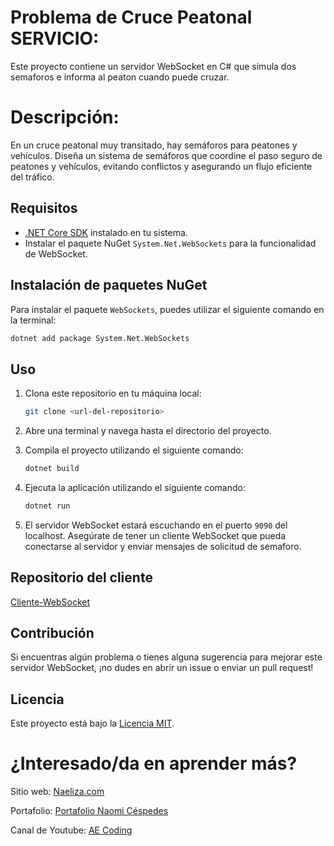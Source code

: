 # Problema de Cruce Peatonal SERVICIO:

Este proyecto contiene un servidor WebSocket en C# que simula dos semaforos e informa al peaton cuando puede cruzar.

# Descripción:

En un cruce peatonal muy transitado, hay semáforos para peatones y vehículos. Diseña un sistema de semáforos que coordine el paso seguro de peatones y vehículos, evitando conflictos y asegurando un flujo eficiente del tráfico.

## Requisitos

- [.NET Core SDK](https://dotnet.microsoft.com/download) instalado en tu sistema.
- Instalar el paquete NuGet `System.Net.WebSockets` para la funcionalidad de WebSocket.

## Instalación de paquetes NuGet

Para instalar el paquete `WebSockets`, puedes utilizar el siguiente comando en la terminal:

```bash
dotnet add package System.Net.WebSockets
```

## Uso

1. Clona este repositorio en tu máquina local:

   ```bash
   git clone <url-del-repositorio>
   ```

2. Abre una terminal y navega hasta el directorio del proyecto.

3. Compila el proyecto utilizando el siguiente comando:

   ```bash
   dotnet build
   ```

4. Ejecuta la aplicación utilizando el siguiente comando:

   ```bash
   dotnet run
   ```

5. El servidor WebSocket estará escuchando en el puerto `9090` del localhost. Asegúrate de tener un cliente WebSocket que pueda conectarse al servidor y enviar mensajes de solicitud de semaforo.

## Repositorio del cliente

[Cliente-WebSocket](https://github.com/Naeliza/Problema-de-Cruce-Peatonal-Cliente)

## Contribución

Si encuentras algún problema o tienes alguna sugerencia para mejorar este servidor WebSocket, ¡no dudes en abrir un issue o enviar un pull request!

## Licencia

Este proyecto está bajo la [Licencia MIT](LICENSE).

# ¿Interesado/da en aprender más?

Sitio web: [Naeliza.com](https://naeliza.com/)

Portafolio: [Portafolio Naomi Céspedes](https://naeliza.netlify.app/#home)

Canal de Youtube: [AE Coding](https://www.youtube.com/@AECoding)
